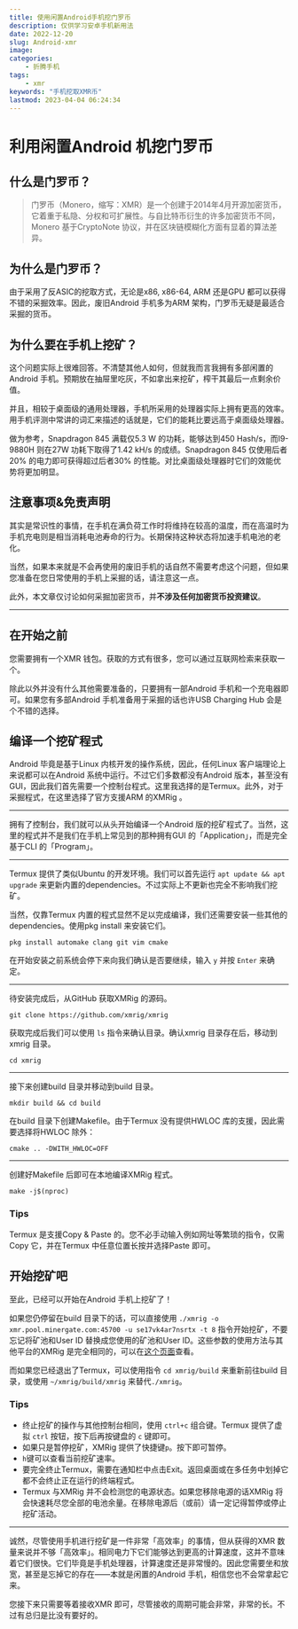 ```yaml
---
title: 使用闲置Android手机挖门罗币
description: 仅供学习安卓手机新用法
date: 2022-12-20
slug: Android-xmr
image:
categories:
    - 折腾手机
tags:
    - xmr
keywords: "手机挖取XMR币"
lastmod: 2023-04-04 06:24:34
---
```


# 利用闲置Android 机挖门罗币

## 什么是门罗币？

> 门罗币（Monero，缩写：XMR）是一个创建于2014年4月开源加密货币，它着重于私隐、分权和可扩展性。与自比特币衍生的许多加密货币不同，Monero 基于CryptoNote 协议，并在区块链模糊化方面有显着的算法差异。  

## 为什么是门罗币？

由于采用了反ASIC的挖取方式，无论是x86, x86-64, ARM 还是GPU 都可以获得不错的采掘效率。因此，废旧Android 手机多为ARM 架构，门罗币无疑是最适合采掘的货币。

## 为什么要在手机上挖矿？

这个问题实际上很难回答。不清楚其他人如何，但就我而言我拥有多部闲置的Android 手机。预期放在抽屉里吃灰，不如拿出来挖矿，榨干其最后一点剩余价值。

并且，相较于桌面级的通用处理器，手机所采用的处理器实际上拥有更高的效率。用手机评测中常讲的词汇来描述的话就是，它们的能耗比要远高于桌面级处理器。

做为参考，Snapdragon 845 满载仅5.3 W 的功耗，能够达到450 Hash/s，而I9-9880H 则在27W 功耗下取得了1.42 kH/s 的成绩。Snapdragon 845 仅使用后者20% 的电力即可获得超过后者30% 的性能。对比桌面级处理器时它们的效能优势将更加明显。

## 注意事项&免责声明

其实是常识性的事情，在手机在满负荷工作时将维持在较高的温度，而在高温时为手机充电则是相当消耗电池寿命的行为。长期保持这种状态将加速手机电池的老化。

当然，如果本来就是不会再使用的废旧手机的话自然不需要考虑这个问题，但如果您准备在您日常使用的手机上采掘的话，请注意这一点。

此外，本文章仅讨论如何采掘加密货币，并**不涉及任何加密货币投资建议**。

---

## 在开始之前

您需要拥有一个XMR 钱包。获取的方式有很多，您可以通过互联网检索来获取一个。

除此以外并没有什么其他需要准备的，只要拥有一部Android 手机和一个充电器即可。如果您有多部Android 手机准备用于采掘的话也许USB Charging Hub 会是个不错的选择。

## 编译一个挖矿程式

Android 毕竟是基于Linux 内核开发的操作系统，因此，任何Linux 客户端理论上来说都可以在Android 系统中运行。不过它们多数都没有Android 版本，甚至没有GUI，因此我们首先需要一个控制台程式。这里我选择的是Termux。此外，对于采掘程式，在这里选择了官方支援ARM 的XMRig 。

---

拥有了控制台，我们就可以从头开始编译一个Android 版的挖矿程式了。当然，这里的程式并不是我们在手机上常见到的那种拥有GUI 的「Application」，而是完全基于CLI 的「Program」。

---

Termux 提供了类似Ubuntu 的开发环境。我们可以首先运行 `apt update && apt upgrade` 来更新内置的dependencies。不过实际上不更新也完全不影响我们挖矿。

当然，仅靠Termux 内置的程式显然不足以完成编译，我们还需要安装一些其他的dependencies。使用pkg install 来安装它们。

`pkg install automake clang git vim cmake`

在开始安装之前系统会停下来向我们确认是否要继续，输入 `y` 并按 `Enter` 来确定。

---

待安装完成后，从GitHub 获取XMRig 的源码。

`git clone https://github.com/xmrig/xmrig`

获取完成后我们可以使用 `ls` 指令来确认目录。确认xmrig 目录存在后，移动到xmrig 目录。

`cd xmrig`

---

接下来创建build 目录并移动到build 目录。

`mkdir build && cd build`

在build 目录下创建Makefile。由于Termux 没有提供HWLOC 库的支援，因此需要选择将HWLOC 除外：

`cmake .. -DWITH_HWLOC=OFF`

---

创建好Makefile 后即可在本地编译XMRig 程式。

`make -j$(nproc)`

### Tips

Termux 是支援Copy & Paste 的。您不必手动输入例如网址等繁琐的指令，仅需Copy 它，并在Termux 中任意位置长按并选择Paste 即可。

## 开始挖矿吧

至此，已经可以开始在Android 手机上挖矿了！

如果您仍停留在build 目录下的话，可以直接使用 `./xmrig -o xmr.pool.minergate.com:45700 -u se17vk4ar7nsrtx -t 8` 指令开始挖矿，不要忘记将矿池和User ID 替换成您使用的矿池和User ID。这些参数的使用方法与其他平台的XMRig 是完全相同的，可以在[这个页面](https://xmrig.com/docs/miner/command-line-options)查看。

而如果您已经退出了Termux，可以使用指令 `cd xmrig/build` 来重新前往build 目录，或使用 `~/xmrig/build/xmrig` 来替代`./xmrig`。

### Tips

- 终止挖矿的操作与其他控制台相同，使用 `ctrl+c` 组合键。Termux 提供了虚拟 `ctrl` 按钮，按下后再按键盘的 `c` 键即可。
- 如果只是暂停挖矿，XMRig 提供了快捷键`p`。按下即可暂停。
- `h`键可以查看当前挖矿速率。
- 要完全终止Termux，需要在通知栏中点击Exit。返回桌面或在多任务中划掉它都不会终止正在运行的终端程式。
- Termux 与XMRig 并不会检测您的电源状态。如果您移除电源的话XMRig 将会快速耗尽您全部的电池余量。在移除电源后（或前）请一定记得暂停或停止挖矿活动。

---

诚然，尽管使用手机进行挖矿是一件非常「高效率」的事情，但从获得的XMR 数量来说并不够「高效率」。相同电力下它们能够达到更高的计算速度，这并不意味着它们很快。它们毕竟是手机处理器，计算速度还是非常慢的。因此您需要坐和放宽，甚至是忘掉它的存在——本就是闲置的Android 手机，相信您也不会常拿起它来。

您接下来只需要等着接收XMR 即可，尽管接收的周期可能会非常，非常的长。不过有总归是比没有要好的。